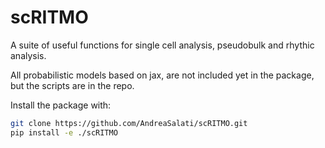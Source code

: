 # scRITMO
A suite of useful functions for single cell analysis, pseudobulk and rhythic analysis.  
  
All probabilistic models based on jax, are not included yet in the package, but the scripts are in the repo.  

Install the package with: 

```bash
git clone https://github.com/AndreaSalati/scRITMO.git
pip install -e ./scRITMO
```




